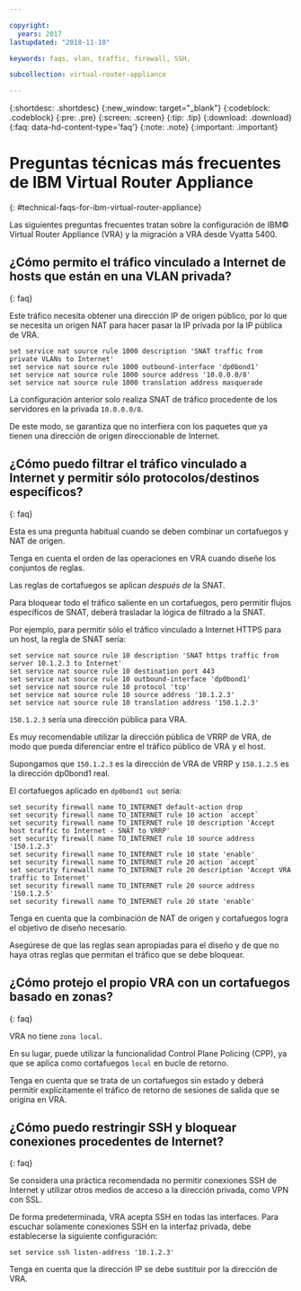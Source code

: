 ```yaml
---

copyright:
  years: 2017
lastupdated: "2018-11-10"

keywords: faqs, vlan, traffic, firewall, SSH,

subcollection: virtual-router-appliance

---
```


{:shortdesc: .shortdesc}
{:new_window: target="_blank"}
{:codeblock: .codeblock}
{:pre: .pre}
{:screen: .screen}
{:tip: .tip}
{:download: .download}
{:faq: data-hd-content-type='faq'}
{:note: .note}
{:important: .important}

# Preguntas técnicas más frecuentes de IBM Virtual Router Appliance
{: #technical-faqs-for-ibm-virtual-router-appliance}

Las siguientes preguntas frecuentes tratan sobre la configuración de IBM© Virtual Router Appliance (VRA) y la migración a VRA desde Vyatta 5400.

## ¿Cómo permito el tráfico vinculado a Internet de hosts que están en una VLAN privada?
{: faq}

Este tráfico necesita obtener una dirección IP de origen público, por lo que se necesita un origen NAT para hacer pasar la IP privada por la IP pública de VRA.

```
set service nat source rule 1000 description 'SNAT traffic from private VLANs to Internet'
set service nat source rule 1000 outbound-interface 'dp0bond1'
set service nat source rule 1000 source address '10.0.0.0/8'
set service nat source rule 1000 translation address masquerade
```

La configuración anterior solo realiza SNAT de tráfico procedente de los servidores en la privada `10.0.0.0/8`.

De este modo, se garantiza que no interfiera con los paquetes que ya tienen una dirección de origen direccionable de Internet.

## ¿Cómo puedo filtrar el tráfico vinculado a Internet y permitir sólo protocolos/destinos específicos?
{: faq}

Esta es una pregunta habitual cuando se deben combinar un cortafuegos y NAT de origen.

Tenga en cuenta el orden de las operaciones en VRA cuando diseñe los conjuntos de reglas.

Las reglas de cortafuegos se aplican *después de* la SNAT.

Para bloquear todo el tráfico saliente en un cortafuegos, pero permitir flujos específicos de SNAT, deberá trasladar la lógica de filtrado a la SNAT.

Por ejemplo, para permitir sólo el tráfico vinculado a Internet HTTPS para un host, la regla de SNAT sería:

```
set service nat source rule 10 description 'SNAT https traffic from server 10.1.2.3 to Internet'
set service nat source rule 10 destination port 443
set service nat source rule 10 outbound-interface 'dp0bond1'
set service nat source rule 10 protocol 'tcp'
set service nat source rule 10 source address '10.1.2.3'
set service nat source rule 10 translation address '150.1.2.3'
```

`150.1.2.3` sería una dirección pública para VRA.

Es muy recomendable utilizar la dirección pública de VRRP de VRA, de modo que pueda diferenciar entre el tráfico público de VRA y el host.

Supongamos que `150.1.2.3` es la dirección de VRA de VRRP y `150.1.2.5` es la dirección dp0bond1 real.

El cortafuegos aplicado en `dp0bond1 out` sería:

```
set security firewall name TO_INTERNET default-action drop
set security firewall name TO_INTERNET rule 10 action `accept`
set security firewall name TO_INTERNET rule 10 description 'Accept host traffic to Internet - SNAT to VRRP'
set security firewall name TO_INTERNET rule 10 source address '150.1.2.3'
set security firewall name TO_INTERNET rule 10 state 'enable'
set security firewall name TO_INTERNET rule 20 action `accept`
set security firewall name TO_INTERNET rule 20 description 'Accept VRA traffic to Internet'
set security firewall name TO_INTERNET rule 20 source address '150.1.2.5'
set security firewall name TO_INTERNET rule 20 state 'enable'
```

Tenga en cuenta que la combinación de NAT de origen y cortafuegos logra el objetivo de diseño necesario.

Asegúrese de que las reglas sean apropiadas para el diseño y de que no haya otras reglas que permitan el tráfico que se debe bloquear.

## ¿Cómo protejo el propio VRA con un cortafuegos basado en zonas?
{: faq}

VRA no tiene `zona local`.

En su lugar, puede utilizar la funcionalidad Control Plane Policing (CPP), ya que se aplica como cortafuegos `local` en bucle de retorno.

Tenga en cuenta que se trata de un cortafuegos sin estado y deberá permitir explícitamente el tráfico de retorno de sesiones de salida que se origina en VRA.

## ¿Cómo puedo restringir SSH y bloquear conexiones procedentes de Internet?
{: faq}

Se considera una práctica recomendada no permitir conexiones SSH de Internet y utilizar otros medios de acceso a la dirección privada, como VPN con SSL.

De forma predeterminada, VRA acepta SSH en todas las interfaces.
Para escuchar solamente conexiones SSH en la interfaz privada, debe establecerse la siguiente configuración:

```
set service ssh listen-address '10.1.2.3'
```

Tenga en cuenta que la dirección IP se debe sustituir por la dirección de VRA.
